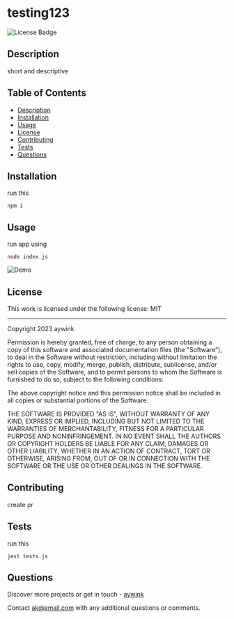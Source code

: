 
# testing123

![License Badge](https://img.shields.io/badge/License-MIT-green?labelColor=434343)

## Description

short and descriptive

## Table of Contents

* [Description](#Description)
* [Installation](#Installation)
* [Usage](#Usage)
* [License](#License)
* [Contributing](#Contributing)
* [Tests](#Tests)
* [Questions](#Questions)

## Installation

run this


```
npm i
```
    

## Usage

run app using


```
node index.js
```
    

![Demo](./images/demo.gif)

## License

This work is licensed under the following license: MIT

---


Copyright 2023 aywink

Permission is hereby granted, free of charge, to any person obtaining a copy of this software and associated documentation files (the "Software"), to deal in the Software without restriction, including without limitation the rights to use, copy, modify, merge, publish, distribute, sublicense, and/or sell copies of the Software, and to permit persons to whom the Software is furnished to do so, subject to the following conditions:
            
The above copyright notice and this permission notice shall be included in all copies or substantial portions of the Software.
            
THE SOFTWARE IS PROVIDED "AS IS", WITHOUT WARRANTY OF ANY KIND, EXPRESS OR IMPLIED, INCLUDING BUT NOT LIMITED TO THE WARRANTIES OF MERCHANTABILITY, FITNESS FOR A PARTICULAR PURPOSE AND NONINFRINGEMENT. IN NO EVENT SHALL THE AUTHORS OR COPYRIGHT HOLDERS BE LIABLE FOR ANY CLAIM, DAMAGES OR OTHER LIABILITY, WHETHER IN AN ACTION OF CONTRACT, TORT OR OTHERWISE, ARISING FROM, OUT OF OR IN CONNECTION WITH THE SOFTWARE OR THE USE OR OTHER DEALINGS IN THE SOFTWARE.
    


## Contributing

create pr

## Tests

run this


```
jest tests.js
```
    

## Questions

Discover more projects or get in touch - [aywink](https://github.com/aywink "My GitHub Profile")

Contact <ak@email.com> with any additional questions or comments.
